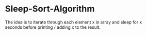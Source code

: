 # Sleep-Sort-Algorithm

The idea is to iterate through each element x in array and sleep for x seconds before printing / adding x to the result.
